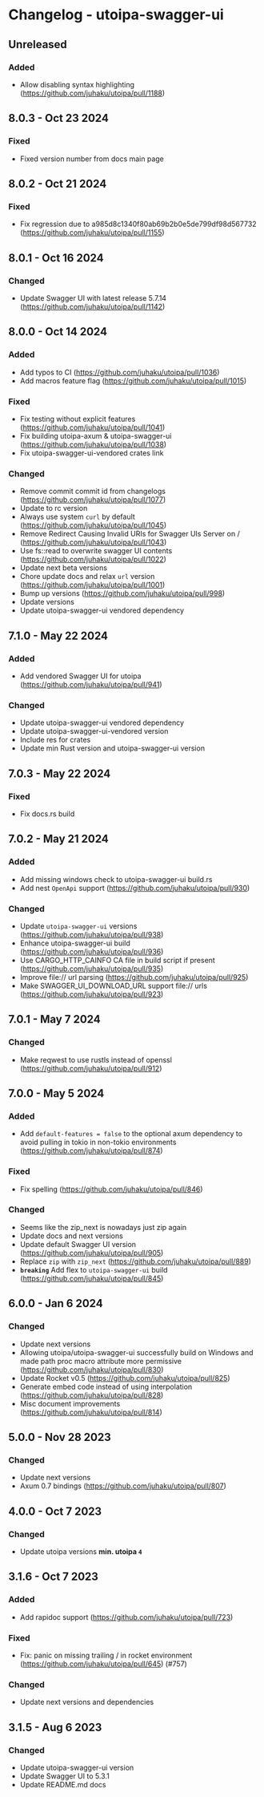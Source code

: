 # Changelog - utoipa-swagger-ui

## Unreleased

### Added

* Allow disabling syntax highlighting (https://github.com/juhaku/utoipa/pull/1188)

## 8.0.3 - Oct 23 2024

### Fixed

* Fixed version number from docs main page

## 8.0.2 - Oct 21 2024

### Fixed

* Fix regression due to a985d8c1340f80ab69b2b0e5de799df98d567732 (https://github.com/juhaku/utoipa/pull/1155)

## 8.0.1 - Oct 16 2024

### Changed

* Update Swagger UI with latest release 5.7.14 (https://github.com/juhaku/utoipa/pull/1142)

## 8.0.0 - Oct 14 2024

### Added

* Add typos to CI (https://github.com/juhaku/utoipa/pull/1036)
* Add macros feature flag (https://github.com/juhaku/utoipa/pull/1015)

### Fixed

* Fix testing without explicit features (https://github.com/juhaku/utoipa/pull/1041)
* Fix building utoipa-axum & utoipa-swagger-ui (https://github.com/juhaku/utoipa/pull/1038)
* Fix utoipa-swagger-ui-vendored crates link

### Changed

* Remove commit commit id from changelogs (https://github.com/juhaku/utoipa/pull/1077)
* Update to rc version
* Always use system `curl` by default (https://github.com/juhaku/utoipa/pull/1045)
* Remove Redirect Causing Invalid URIs for Swagger UIs Server on / (https://github.com/juhaku/utoipa/pull/1043)
* Use fs::read to overwrite swagger UI contents (https://github.com/juhaku/utoipa/pull/1022)
* Update next beta versions
* Chore update docs and relax `url` version (https://github.com/juhaku/utoipa/pull/1001)
* Bump up versions (https://github.com/juhaku/utoipa/pull/998)
* Update versions
* Update utoipa-swagger-ui vendored dependency

## 7.1.0 - May 22 2024

### Added

* Add vendored Swagger UI for utoipa (https://github.com/juhaku/utoipa/pull/941)

### Changed

* Update utoipa-swagger-ui vendored dependency
* Update utoipa-swagger-ui-vendored version
* Include res for crates
* Update min Rust version and utoipa-swagger-ui version

## 7.0.3 - May 22 2024

### Fixed

* Fix docs.rs build

## 7.0.2 - May 21 2024

### Added

* Add missing windows check to utoipa-swagger-ui build.rs
* Add nest `OpenApi` support (https://github.com/juhaku/utoipa/pull/930)

### Changed

* Update `utoipa-swagger-ui` versions (https://github.com/juhaku/utoipa/pull/938)
* Enhance utoipa-swagger-ui build (https://github.com/juhaku/utoipa/pull/936)
* Use CARGO_HTTP_CAINFO CA file in build script if present (https://github.com/juhaku/utoipa/pull/935)
* Improve file:// url parsing (https://github.com/juhaku/utoipa/pull/925)
* Make SWAGGER_UI_DOWNLOAD_URL support file:// urls (https://github.com/juhaku/utoipa/pull/923)

## 7.0.1 - May 7 2024

### Changed

* Make reqwest to use rustls instead of openssl (https://github.com/juhaku/utoipa/pull/912)

## 7.0.0 - May 5 2024

### Added

* Add `default-features = false` to the optional axum dependency to avoid pulling in tokio in non-tokio environments (https://github.com/juhaku/utoipa/pull/874)

### Fixed

* Fix spelling (https://github.com/juhaku/utoipa/pull/846)

### Changed

* Seems like the zip_next is nowadays just zip again
* Update docs and next versions
* Update default Swagger UI version (https://github.com/juhaku/utoipa/pull/905)
* Replace `zip` with `zip_next` (https://github.com/juhaku/utoipa/pull/889)
* **`breaking`** Add flex to `utoipa-swagger-ui` build (https://github.com/juhaku/utoipa/pull/845)

## 6.0.0 - Jan 6 2024

### Changed

* Update next versions
* Allowing utoipa/utoipa-swagger-ui successfully build on Windows and made path proc macro attribute more permissive (https://github.com/juhaku/utoipa/pull/830)
* Update Rocket v0.5 (https://github.com/juhaku/utoipa/pull/825)
* Generate embed code instead of using interpolation (https://github.com/juhaku/utoipa/pull/828)
* Misc document improvements (https://github.com/juhaku/utoipa/pull/814)

## 5.0.0 - Nov 28 2023

### Changed

* Update next versions
* Axum 0.7 bindings (https://github.com/juhaku/utoipa/pull/807)

## 4.0.0 - Oct 7 2023

### Changed

* Update utoipa versions **min. utoipa `4`**

## 3.1.6 - Oct 7 2023

### Added

* Add rapidoc support (https://github.com/juhaku/utoipa/pull/723)

### Fixed

* Fix: panic on missing trailing / in rocket environment (https://github.com/juhaku/utoipa/pull/645) (#757)

### Changed

* Update next versions and dependencies

## 3.1.5 - Aug 6 2023

### Changed

* Update utoipa-swagger-ui version
* Update Swagger UI to 5.3.1
* Update README.md docs
